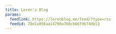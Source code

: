 ```yaml
---
title: Loren's Blog
params:
  feedlink: https://lorenblog.me/feed/?type=rss
  feedid: 78e1a056aa14790a760cb66fdb74db13
---
```

